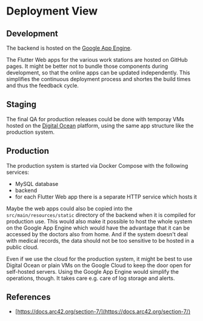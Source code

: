 # Deployment View 

## Development

The backend is hosted on the [Google App Engine](https://cloud.google.com/appengine/docs/java).

The Flutter Web apps for the various work stations are hosted on GitHub pages.
It might be better not to bundle those components during development, so that the online apps can be updated independently.
This simplifies the continuous deployment process and shortes the build times and thus the feedback cycle.

## Staging

The final QA for production releases could be done with temporay VMs hosted on
the [Digital Ocean](https://www.digitalocean.com/) platform, using the same
app structure like the production system.

## Production

The production system is started via Docker Compose with the following services:

- MySQL database
- backend
- for each Flutter Web app there is a separate HTTP service which hosts it

Maybe the web apps could also be copied into the `src/main/resources/static`
directory of the backend when it is compiled for production use.
This would also make it possible to host the whole system on the Google App Engine
which would have the advantage that it can be accessed by the doctors also
from home. And if the system doesn't deal with medical records, the data
should not be too sensitive to be hosted in a public cloud.

Even if we use the cloud for the production system, it might be best to
use Digital Ocean or plain VMs on the Google Cloud to keep the door open
for self-hosted servers.
Using the Google App Engine would simplify the operations, though.
It takes care e.g. care of log storage and alerts.


## References

- [https://docs.arc42.org/section-7/](https://docs.arc42.org/section-7/)